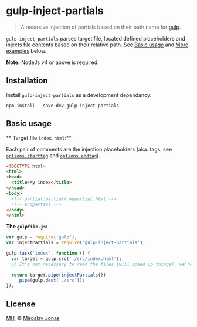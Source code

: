 # gulp-inject-partials

> A recursive injection of partials based on their path name for [gulp](https://github.com/wearefractal/gulp).

`gulp-inject-partials` parses target file, located defined placeholders and injects file contents based on their relative path. See [Basic usage](#basic-usage) and [More examples](#more-examples) below.

**Note:** NodeJs v4 or above is required.

## Installation

Install `gulp-inject-partials` as a development dependancy:

```shell
npm install --save-dev gulp-inject-partials
```

## Basic usage

** Target file `index.html`:**

Each pair of comments are the injection placeholders (aka. tags, see [`options.starttag`](#optionsstarttag) and [`options.endtag`](#optionsendtag)).

```html
<!DOCTYPE html>
<html>
<head>
  <title>My index</title>
</head>
<body>
  <!-- partial:partial/_mypartial.html -->
  <!-- endpartial -->
</body>
</html>
```

**The `gulpfile.js`:**

```javascript
var gulp = require('gulp');
var injectPartials = require('gulp-inject-partials');

gulp.task('index', function () {
  var target = gulp.src('./src/index.html');
  // It's not necessary to read the files (will speed up things), we're only after their paths:

  return target.pipe(injectPartials())
    .pipe(gulp.dest('./src'));
});
```

## License

[MIT](http://en.wikipedia.org/wiki/MIT_License) © [Miroslav Jonas](mailto:meeroslav@yahoo.com)

